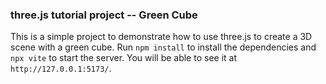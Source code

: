 ### three.js tutorial project -- Green Cube

This is a simple project to demonstrate how to use three.js to create a 3D scene with a green cube.
Run  `npm install` to install the dependencies and `npx vite` to start the server. You will be able to see it at `http://127.0.0.1:5173/`.